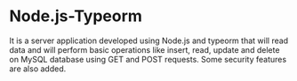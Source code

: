 # Node.js-Typeorm
It is a server application developed using Node.js and typeorm that will read data and will perform basic operations like insert, read, update and delete on MySQL database using GET and POST requests. Some security features are also added.
